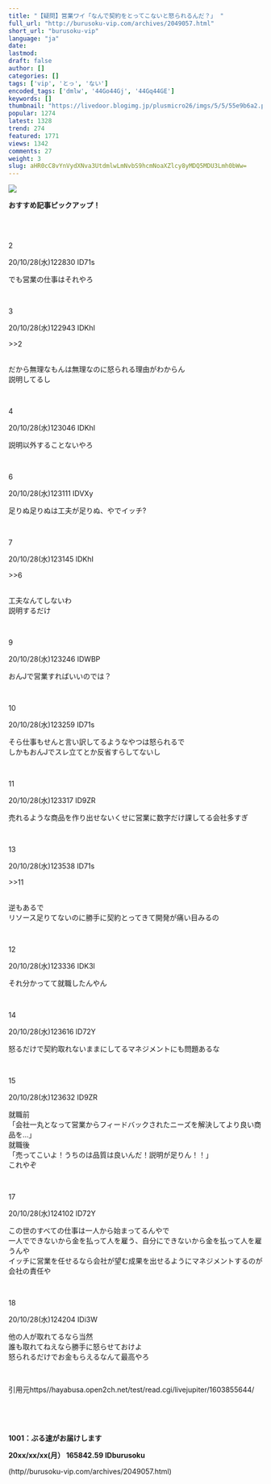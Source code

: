 ```yaml
---
title: "【疑問】営業ワイ「なんで契約をとってこないと怒られるんだ？」 "
full_url: "http://burusoku-vip.com/archives/2049057.html"
short_url: "burusoku-vip"
language: "ja"
date: 
lastmod: 
draft: false
author: []
categories: []
tags: ['vip', 'とっ', 'ない']
encoded_tags: ['dmlw', '44Go44Gj', '44Gq44GE']
keywords: []
thumbnail: "https://livedoor.blogimg.jp/plusmicro26/imgs/5/5/55e9b6a2.png"
popular: 1274
latest: 1328
trend: 274
featured: 1771
views: 1342
comments: 27
weight: 3
slug: aHR0cC8vYnVydXNva3UtdmlwLmNvbS9hcmNoaXZlcy8yMDQ5MDU3Lmh0bWw=
---
```


![](https://livedoor.blogimg.jp/plusmicro26/imgs/5/5/55e9b6a2.png)

<div><p><b>おすすめ記事ピックアップ！</b></p> <p class='g-ad1'> </p> <p class='g-ad2'> </p> <p></p><br> <br><p>2 <p> 20/10/28(水)122830 ID71s</p></p><p> でも営業の仕事はそれやろ </p><br> <p>3 <p> 20/10/28(水)122943 IDKhI</p></p><p> <p class='anchor'>>>2</p><br>だから無理なもんは無理なのに怒られる理由がわからん<br>説明してるし </p><br> <p>4 <p> 20/10/28(水)123046 IDKhI</p></p><p> 説明以外することないやろ </p><br> <p>6 <p> 20/10/28(水)123111 IDVXy</p></p><p> 足りぬ足りぬは工夫が足りぬ、やでイッチ? </p><br> <p>7 <p> 20/10/28(水)123145 IDKhI</p></p><p> <p class='anchor'>>>6</p><br>工夫なんてしないわ<br>説明するだけ </p><br> <p>9 <p> 20/10/28(水)123246 IDWBP</p></p><p> おんJで営業すればいいのでは？ </p><br> <p>10 <p> 20/10/28(水)123259 ID71s</p></p><p> そら仕事もせんと言い訳してるようなやつは怒られるで<br>しかもおんJでスレ立てとか反省すらしてないし </p><br> <p>11 <p> 20/10/28(水)123317 ID9ZR</p></p><p> 売れるような商品を作り出せないくせに営業に数字だけ課してる会社多すぎ </p><br> <p>13 <p> 20/10/28(水)123538 ID71s</p></p><p> <p class='anchor'>>>11</p><br>逆もあるで<br>リソース足りてないのに勝手に契約とってきて開発が痛い目みるの </p><br> <p>12 <p> 20/10/28(水)123336 IDK3l</p></p><p> それ分かってて就職したんやん </p><br> <p>14 <p> 20/10/28(水)123616 ID72Y</p></p><p> 怒るだけで契約取れないままにしてるマネジメントにも問題あるな </p><br> <p>15 <p> 20/10/28(水)123632 ID9ZR</p></p><p> 就職前<br>「会社一丸となって営業からフィードバックされたニーズを解決してより良い商品を…」<br>就職後<br>「売ってこいよ！うちのは品質は良いんだ！説明が足りん！！」<br>これやぞ </p><br> <p>17 <p> 20/10/28(水)124102 ID72Y</p></p><p> この世のすべての仕事は一人から始まってるんやで<br>一人でできないから金を払って人を雇う、自分にできないから金を払って人を雇うんや<br>イッチに営業を任せるなら会社が望む成果を出せるようにマネジメントするのが会社の責任や </p><br> <p>18 <p> 20/10/28(水)124204 IDi3W</p></p><p> 他の人が取れてるなら当然<br>誰も取れてねえなら勝手に怒らせておけよ<br>怒られるだけでお金もらえるなんて最高やろ </p><br> <p>引用元https//hayabusa.open2ch.net/test/read.cgi/livejupiter/1603855644/</p> <br> <p id='csw_block'></p> <p id='divSP1'> </p> <br><p><b>1001：ぶる速がお届けします <p> 20xx/xx/xx(月） 165842.59 IDburusoku</p></b></p> <p class='g-ad1'> </p> <p class='g-ad2'> </p> <p id='divSP'> </p> </div>

(http//burusoku-vip.com/archives/2049057.html)

